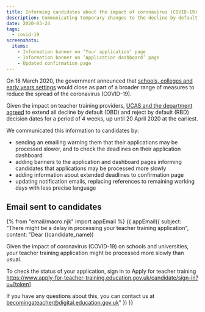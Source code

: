 ```yaml
---
title: Informing candidates about the impact of coronavirus (COVID-19)
description: Communicating temporary changes to the decline by default and reject by default decision dates
date: 2020-03-24
tags:
  - covid-19
screenshots:
  items:
    - Information banner on ‘Your application’ page
    - Information banner on ‘Application dashboard’ page
    - Updated confirmation page
---
```


On 18 March 2020, the government announced that [schools, colleges and early years settings](https://www.gov.uk/government/news/schools-colleges-and-early-years-settings-to-close) would close as part of a broader range of measures to reduce the spread of the coronavirus (COVID-19).

Given the impact on teacher training providers, [UCAS and the department agreed](/apply-for-teacher-training/ucas-coronavirus-covid19-email) to extend all decline by default (DBD) and reject by default (RBD) decision dates for a period of 4 weeks, up until 20 April 2020 at the earliest.

We communicated this information to candidates by:

* sending an emailing warning them that their applications may be processed slower, and to check the deadlines on their application dashboard
* adding banners to the application and dashboard pages informing candidates that applications may be processed more slowly
* adding information about extended deadlines to confirmation page
* updating notification emails, replacing references to remaining working days with less precise language

## Email sent to candidates

{% from "email/macro.njk" import appEmail %}
{{ appEmail({
  subject: "There might be a delay in processing your teacher training application",
  content: "Dear ((candidate_name))

  Given the impact of coronavirus (COVID-19) on schools and universities, your teacher training application might be processed more slowly than usual.

  To check the status of your application, sign in to Apply for teacher training <https://www.apply-for-teacher-training.education.gov.uk/candidate/sign-in?u=[token]>

  If you have any questions about this, you can contact us at <becomingateacher@digital.education.gov.uk>"
}) }}

